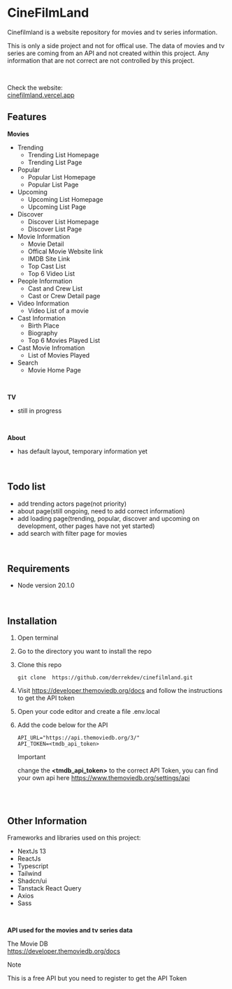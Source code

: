 # CineFilmLand

Cinefilmland is a website repository for movies and tv series information.

This is only a side project and not for offical use. The data of movies and tv series are coming from an API and not created within this project. Any information that are not correct are not controlled by this project.

<br>

Check the website: <br>
[cinefilmland.vercel.app](https://cinefilmland.vercel.app/)

## Features

**Movies**
- Trending
    - Trending List Homepage
    - Trending List Page
- Popular
    - Popular List Homepage
    - Popular List Page
- Upcoming
    - Upcoming List Homepage
    - Upcoming List Page
- Discover
    - Discover List Homepage
    - Discover List Page
- Movie Information
    - Movie Detail
    - Offical Movie Website link
    - IMDB Site Link
    - Top Cast List
    - Top 6 Video List
- People Information
    - Cast and Crew List
    - Cast or Crew Detail page
- Video Information
    - Video List of a movie
- Cast Information
    - Birth Place
    - Biography
    - Top 6 Movies Played List
- Cast Movie Infromation
    - List of Movies Played
- Search
    - Movie Home Page

<br>

**TV**
- still in progress

<br>

**About**
- has default layout, temporary information yet

<br>

## Todo list
- add trending actors page(not priority)
- about page(still ongoing, need to add correct information)
- add loading page(trending, popular, discover and upcoming on development, other pages have not yet started)
- add search with filter page for movies

<br>

## Requirements
- Node version 20.1.0

<br>

## Installation

1. Open terminal

2. Go to the directory you want to install the repo

3. Clone this repo
    ```
    git clone  https://github.com/derrekdev/cinefilmland.git
    ```
4. Visit https://developer.themoviedb.org/docs and follow the instructions to get the API token
   
5. Open your code editor and create a file .env.local
   
6. Add the code below for the API
    ```
    API_URL="https://api.themoviedb.org/3/"
    API_TOKEN=<tmdb_api_token>
    ```
    > [!IMPORTANT]
    > change the **<tmdb_api_token>** to the correct API Token, you can find your own api here https://www.themoviedb.org/settings/api
<br>
<br>

## Other Information

Frameworks and libraries used on this project:
- NextJs 13
- ReactJs
- Typescript
- Tailwind
- Shadcn/ui
- Tanstack React Query
- Axios
- Sass

<br>

**API used for the movies and tv series data**

The Movie DB <br>
https://developer.themoviedb.org/docs
> [!NOTE]
> This is a free API but you need to register to get the API Token
